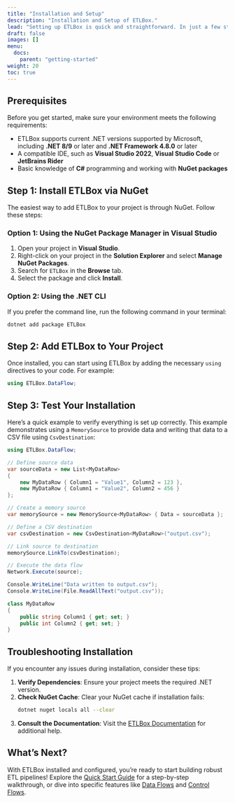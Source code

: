 ```yaml
---
title: "Installation and Setup"
description: "Installation and Setup of ETLBox."
lead: "Setting up ETLBox is quick and straightforward. In just a few steps, you can integrate ETLBox into your project and start building powerful, code-first ETL pipelines."
draft: false
images: []
menu:
  docs:
    parent: "getting-started"
weight: 20
toc: true
---
```


## Prerequisites

Before you get started, make sure your environment meets the following requirements:

- ETLBox supports current .NET versions supported by Microsoft, including **.NET 8/9** or later and **.NET Framework 4.8.0** or later
- A compatible IDE, such as **Visual Studio 2022**, **Visual Studio Code** or **JetBrains Rider**
- Basic knowledge of **C#** programming and working with **NuGet packages**

## Step 1: Install ETLBox via NuGet

The easiest way to add ETLBox to your project is through NuGet. Follow these steps:

### Option 1: Using the NuGet Package Manager in Visual Studio

1. Open your project in **Visual Studio**.
2. Right-click on your project in the **Solution Explorer** and select **Manage NuGet Packages**.
3. Search for `ETLBox` in the **Browse** tab.
4. Select the package and click **Install**.

### Option 2: Using the .NET CLI

If you prefer the command line, run the following command in your terminal:

```bash
dotnet add package ETLBox
```

## Step 2: Add ETLBox to Your Project

Once installed, you can start using ETLBox by adding the necessary `using` directives to your code. For example:

```csharp
using ETLBox.DataFlow;
```

## Step 3: Test Your Installation

Here’s a quick example to verify everything is set up correctly. This example demonstrates using a `MemorySource` to provide data and writing that data to a CSV file using `CsvDestination`:

```csharp
using ETLBox.DataFlow;

// Define source data
var sourceData = new List<MyDataRow>
{
    new MyDataRow { Column1 = "Value1", Column2 = 123 },
    new MyDataRow { Column1 = "Value2", Column2 = 456 }
};

// Create a memory source
var memorySource = new MemorySource<MyDataRow> { Data = sourceData };

// Define a CSV destination
var csvDestination = new CsvDestination<MyDataRow>("output.csv");

// Link source to destination
memorySource.LinkTo(csvDestination);

// Execute the data flow
Network.Execute(source);

Console.WriteLine("Data written to output.csv");
Console.WriteLine(File.ReadAllText("output.csv"));

class MyDataRow
{
    public string Column1 { get; set; }
    public int Column2 { get; set; }
}
```

## Troubleshooting Installation

If you encounter any issues during installation, consider these tips:

1. **Verify Dependencies**: Ensure your project meets the required .NET version.
2. **Check NuGet Cache**: Clear your NuGet cache if installation fails:
   ```bash
   dotnet nuget locals all --clear
   ```
3. **Consult the Documentation**: Visit the [ETLBox Documentation](https://etlbox.net/docs) for additional help.

## What’s Next?

With ETLBox installed and configured, you’re ready to start building robust ETL pipelines! Explore the [Quick Start Guide](https://etlbox.net/quick-start) for a step-by-step walkthrough, or dive into specific features like [Data Flows](https://etlbox.net/docs/data-flow) and [Control Flows](https://etlbox.net/docs/control-flow).
```
